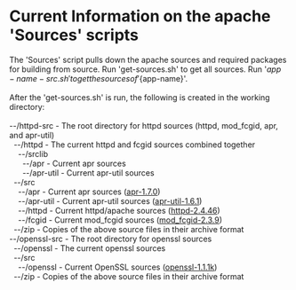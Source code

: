 # Current Information on the apache 'Sources' scripts
The 'Sources' script pulls down the apache sources and required packages for building from source. Run 'get-sources.sh' to get all sources. Run '${app-name}-src.sh' to get the sources of '${app-name}'.<br/>
<br/>
After the 'get-sources.sh' is run, the following is created in the working directory:<br/>
<br/>
--/httpd-src - The root directory for httpd sources (httpd, mod_fcgid, apr, and apr-util)<br/>
&nbsp;&nbsp;--/httpd - The current httpd and fcgid sources combined together<br/>
&nbsp;&nbsp;&nbsp;&nbsp;--/srclib<br/>
&nbsp;&nbsp;&nbsp;&nbsp;&nbsp;&nbsp;--/apr - Current apr sources<br/>
&nbsp;&nbsp;&nbsp;&nbsp;&nbsp;&nbsp;--/apr-util - Current apr-util sources<br/>
&nbsp;&nbsp;--/src<br/>
&nbsp;&nbsp;&nbsp;&nbsp;--/apr - Current apr sources ([apr-1.7.0](https://apr.apache.org/download.cgi))<br/>
&nbsp;&nbsp;&nbsp;&nbsp;--/apr-util - Current apr-util sources ([apr-util-1.6.1](https://apr.apache.org/download.cgi))<br/>
&nbsp;&nbsp;&nbsp;&nbsp;--/httpd - Current httpd/apache sources ([httpd-2.4.46](https://httpd.apache.org/download.cgi))<br/>
&nbsp;&nbsp;&nbsp;&nbsp;--/fcgid - Current mod_fcgid sources ([mod_fcgid-2.3.9](https://httpd.apache.org/download.cgi))<br/>
&nbsp;&nbsp;--/zip - Copies of the above source files in their archive format<br/>
--/openssl-src - The root directory for openssl sources<br/>
&nbsp;&nbsp;--/openssl - The current openssl sources<br/>
&nbsp;&nbsp;--/src<br/>
&nbsp;&nbsp;&nbsp;&nbsp;--/openssl - Current OpenSSL sources ([openssl-1.1.1k](https://www.openssl.org/source/))<br/>
&nbsp;&nbsp;--/zip - Copies of the above source files in their archive format<br/>
